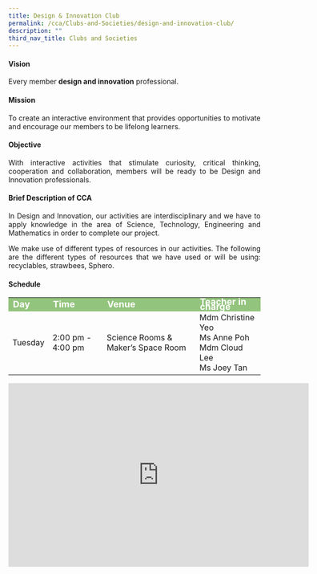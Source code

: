 ```yaml
---
title: Design & Innovation Club
permalink: /cca/Clubs-and-Societies/design-and-innovation-club/
description: ""
third_nav_title: Clubs and Societies
---
```

<h4>Vision</h4>
<p style="text-align:justify">Every member <b>design and innovation</b> professional.</p>
<h4>Mission</h4>
<p style="text-align:justify">To create an interactive environment that provides opportunities to motivate and encourage our members to be lifelong learners.</p>
<h4>Objective</h4>
<p style="text-align:justify">With interactive activities that stimulate curiosity, critical thinking, cooperation and collaboration, members will be ready to be Design and Innovation professionals.</p>
<h4>Brief Description of CCA</h4>
<p style="text-align:justify">In Design and Innovation, our activities are interdisciplinary and we have to apply knowledge in the area of Science, Technology, Engineering and Mathematics in order to complete our project.</p>
<p style="text-align:justify">We make use of different types of resources in our activities. The following are the different types of resources that we have used or will be using: recyclables, strawbees, Sphero.</p>
<h4>Schedule</h4>
<p>
	<table>
		<tbody>
			<tr style="line-height:10px; background-color:rgb(147,196,125); font-weight: bold; font-size:18px; color:white"><td>Day</td><td>Time</td><td>Venue</td><td>Teacher in charge</td></tr>
			<tr><td>Tuesday</td><td>2:00 pm - 4:00 pm</td><td>Science Rooms & Maker’s Space Room</td><td>Mdm Christine Yeo<br>Ms Anne Poh<br>Mdm Cloud Lee<br>Ms Joey Tan</td></tr>
			<tr></tr>
		</tbody>
		</table> 

<center><iframe allowfullscreen="true" height="366" width="600" frameborder="0" src="https://docs.google.com/presentation/d/e/2PACX-1vTCD7dH0ElbbiPV79L1TeIR7RCjSLCwVUMLQ8rfIs0kw6BTDw6YavaAilCM8lNLKcgvYx6ePGs5rsMM/embed?start=false&amp;loop=false&amp;delayms=3000"></iframe></center>